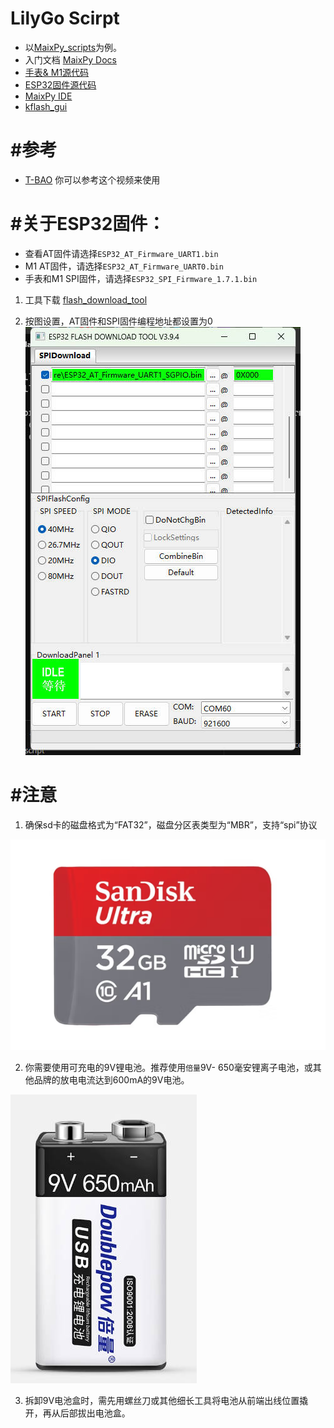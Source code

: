 LilyGo Scirpt
===========================

- 以[MaixPy_scripts](https://github.com/sipeed/MaixPy_scripts)为例。
- 入门文档 [MaixPy Docs](https://cn.maixpy.sipeed.com/maixpy/en/)
- [手表& M1源代码](https://github.com/Xinyuan-LilyGO/MaixPy)
- [ESP32固件源代码](https://github.com/adafruit/nina-fw)
- [MaixPy IDE](http://dl.sipeed.com/MAIX/MaixPy/ide/)
- [kflash_gui](https://dl.sipeed.com/shareURL/MAIX/tools)


# #参考

- [T-BAO](https://www.youtube.com/watch?v=vCzTFDb4YZ0)
你可以参考这个视频来使用

# #关于ESP32固件：
- 查看AT固件请选择`ESP32_AT_Firmware_UART1.bin`
- M1 AT固件，请选择`ESP32_AT_Firmware_UART0.bin`
- 手表和M1 SPI固件，请选择`ESP32_SPI_Firmware_1.7.1.bin`

1. 工具下载 [flash_download_tool](https://www.espressif.com/sites/default/files/tools/flash_download_tool_v3.8.5.zip)

2. 按图设置，AT固件和SPI固件编程地址都设置为0
    ![](./image/setting.jpg)


# #注意
1. 确保sd卡的磁盘格式为“FAT32”，磁盘分区表类型为“MBR”，支持“spi”协议

![San Disk](/image/SdCard.jpg)

2. 你需要使用可充电的9V锂电池。推荐使用`倍量`9V- 650毫安锂离子电池，或其他品牌的放电电流达到600mA的9V电池。

![Doublepow电池](/image/battery.jpg)

3. 拆卸9V电池盒时，需先用螺丝刀或其他细长工具将电池从前端出线位置撬开，再从后部拔出电池盒。